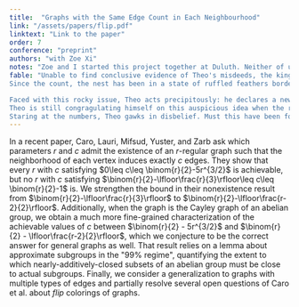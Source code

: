 ```yaml
---
title:  "Graphs with the Same Edge Count in Each Neighbourhood"
link: "/assets/papers/flip.pdf"
linktext: "Link to the paper"
order: 7
conference: "preprint"
authors: "with Zoe Xi"
notes: "Zoe and I started this project together at Duluth. Neither of us are super pro additive combinatorics people, so if you are maybe you'll be able to see how to make the story work for non-abelian Cayley graphs."
fable: "Unable to find conclusive evidence of Theo's misdeeds, the king has agreed to set him free --- under one condition: he must help the king quell the social unrest that's broken out among the giant birds of the kingdom's east cliffs. You see, every year roc society holds a popularity contest, finding the member with the most friends and electing them as the 'roc star' of the nest. This year, however, it appears that **every single roc has exactly the same number of friends**. 
Since the count, the nest has been in a state of ruffled feathers bordering on loon-acy --- some suspect the results are due to ill eagle behaviour, while others are desparately trying to find another way to carrion with the contest.\\

Faced with this rocky issue, Theo acts precipitously: he declares a new condition to be used to break the ties. Every roc's friend group may be the same size, he observes, and yet two equal-sized friend groups need not be equally good. If very few of your friends are friends with *each other*, it's bound to make social gatherings very awkward. So, at Theo's suggestion, the birds swiftly enact a new tiebreaker: they will crown the least awkward roc, as judged by the roc whose friend group has the most overall friendship.
Theo is still congragulating himself on this auspicious idea when the results get back: **all the rocs are equally rocward**!
Staring at the numbers, Theo gawks in disbelief. Must this have been fowl play? Or could it just be an aerie coincidence?"
---
```


In a recent paper, Caro, Lauri, Mifsud, Yuster, and Zarb ask which
    parameters $r$ and $c$ admit the existence of an $r$-regular graph such that
    the neighborhood of each vertex induces exactly $c$ edges. They
    show that every $r$ with $c$ satisfying $0\leq c\leq \binom{r}{2}-5r^{3/2}$ is achievable, but no $r$ with $c$ satisfying
    $\binom{r}{2}-\lfloor\frac{r}{3}\rfloor\leq c\leq \binom{r}{2}-1$
    is.  We strengthen the bound in their nonexistence result from
    $\binom{r}{2}-\lfloor\frac{r}{3}\rfloor$ to $\binom{r}{2}-\lfloor\frac{r-2}{2}\rfloor$. Additionally, when the graph
    is the Cayley graph of an abelian group, we obtain a much more
    fine-grained characterization of the achievable values of $c$
    between $\binom{r}{2} - 5r^{3/2}$ and $\binom{r}{2} -
    \lfloor\frac{r-2}{2}\rfloor$, which we conjecture to be the correct
    answer for general graphs as well.
    That result relies on a lemma about approximate subgroups in the "99% regime", quantifying the extent to which nearly-additively-closed subsets of an abelian group must be close to actual subgroups.
    Finally, we consider a generalization to graphs with
    multiple types of edges and partially resolve several open
    questions of Caro et al. about *flip* colorings of graphs.